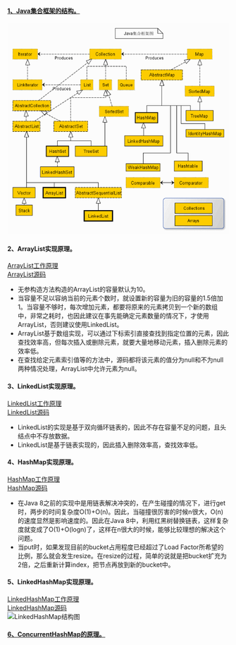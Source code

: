 #### [1、Java集合框架的结构。](https://www.jianshu.com/p/63e76826e852)

![Java集合框架](https://github.com/chen-eugene/Android-Interview/blob/master/image/2243690-9cd9c896e0d512ed.jpg)

#### 2、ArrayList实现原理。
[ArrayList工作原理](https://yikun.github.io/2015/04/04/Java-ArrayList%E5%B7%A5%E4%BD%9C%E5%8E%9F%E7%90%86%E5%8F%8A%E5%AE%9E%E7%8E%B0/)     
[ArrayList源码](https://blog.csdn.net/ns_code/article/details/35568011)
- 无参构造方法构造的ArrayList的容量默认为10。
- 当容量不足以容纳当前的元素个数时，就设置新的容量为旧的容量的1.5倍加1。当容量不够时，每次增加元素，都要将原来的元素拷贝到一个新的数组中，非常之耗时，也因此建议在事先能确定元素数量的情况下，才使用ArrayList，否则建议使用LinkedList。
- ArrayList基于数组实现，可以通过下标索引直接查找到指定位置的元素，因此查找效率高，但每次插入或删除元素，就要大量地移动元素，插入删除元素的效率低。
- 在查找给定元素索引值等的方法中，源码都将该元素的值分为null和不为null两种情况处理，ArrayList中允许元素为null。
#### 3、LinkedList实现原理。
[LinkedList工作原理](https://yikun.github.io/2015/04/05/Java-LinkedList%E5%B7%A5%E4%BD%9C%E5%8E%9F%E7%90%86%E5%8F%8A%E5%AE%9E%E7%8E%B0/)   
[LinkedList源码](https://blog.csdn.net/ns_code/article/details/35787253)
- LinkedList的实现是基于双向循环链表的，因此不存在容量不足的问题，且头结点中不存放数据。
- LinkedList是基于链表实现的，因此插入删除效率高，查找效率低。
 #### 4、HashMap实现原理。
[HashMap工作原理](https://yikun.github.io/2015/04/01/Java-HashMap%E5%B7%A5%E4%BD%9C%E5%8E%9F%E7%90%86%E5%8F%8A%E5%AE%9E%E7%8E%B0/)        
[HashMap源码](https://blog.csdn.net/ns_code/article/details/36034955)
- 在Java 8之前的实现中是用链表解决冲突的，在产生碰撞的情况下，进行get时，两步的时间复杂度O(1)+O(n)。因此，当碰撞很厉害的时候n很大，O(n)的速度显然是影响速度的。因此在Java 8中，利用红黑树替换链表，这样复杂度就变成了O(1)+O(logn)了，这样在n很大的时候，能够比较理想的解决这个问题。
- 当put时，如果发现目前的bucket占用程度已经超过了Load Factor所希望的比例，那么就会发生resize。在resize的过程，简单的说就是把bucket扩充为2倍，之后重新计算index，把节点再放到新的bucket中。
#### 5、LinkedHashMap实现原理。
[LinkedHashMap工作原理](https://yikun.github.io/2015/04/02/Java-LinkedHashMap%E5%B7%A5%E4%BD%9C%E5%8E%9F%E7%90%86%E5%8F%8A%E5%AE%9E%E7%8E%B0/)    
[LinkedHashMap源码](https://blog.csdn.net/ns_code/article/details/37867985)   
![LinkedHashMap结构图](https://github.com/chen-eugene/Interview/blob/master/image/v2-a821a76fb84ce6223598c89ae8ebe7b0_hd.jpg)


#### [6、ConcurrentHashMap的原理。](https://www.cnblogs.com/dolphin0520/p/3932905.html)
